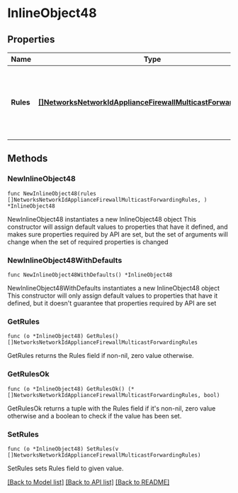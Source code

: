 # InlineObject48

## Properties

Name | Type | Description | Notes
------------ | ------------- | ------------- | -------------
**Rules** | [**[]NetworksNetworkIdApplianceFirewallMulticastForwardingRules**](NetworksNetworkIdApplianceFirewallMulticastForwardingRules.md) | Static multicast forwarding rules. Pass an empty array to clear all rules. | 

## Methods

### NewInlineObject48

`func NewInlineObject48(rules []NetworksNetworkIdApplianceFirewallMulticastForwardingRules, ) *InlineObject48`

NewInlineObject48 instantiates a new InlineObject48 object
This constructor will assign default values to properties that have it defined,
and makes sure properties required by API are set, but the set of arguments
will change when the set of required properties is changed

### NewInlineObject48WithDefaults

`func NewInlineObject48WithDefaults() *InlineObject48`

NewInlineObject48WithDefaults instantiates a new InlineObject48 object
This constructor will only assign default values to properties that have it defined,
but it doesn't guarantee that properties required by API are set

### GetRules

`func (o *InlineObject48) GetRules() []NetworksNetworkIdApplianceFirewallMulticastForwardingRules`

GetRules returns the Rules field if non-nil, zero value otherwise.

### GetRulesOk

`func (o *InlineObject48) GetRulesOk() (*[]NetworksNetworkIdApplianceFirewallMulticastForwardingRules, bool)`

GetRulesOk returns a tuple with the Rules field if it's non-nil, zero value otherwise
and a boolean to check if the value has been set.

### SetRules

`func (o *InlineObject48) SetRules(v []NetworksNetworkIdApplianceFirewallMulticastForwardingRules)`

SetRules sets Rules field to given value.



[[Back to Model list]](../README.md#documentation-for-models) [[Back to API list]](../README.md#documentation-for-api-endpoints) [[Back to README]](../README.md)


